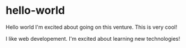 # hello-world
Hello world I'm excited about going on this venture. This is very cool!

I like web developement. I'm excited about learning new technologies!
